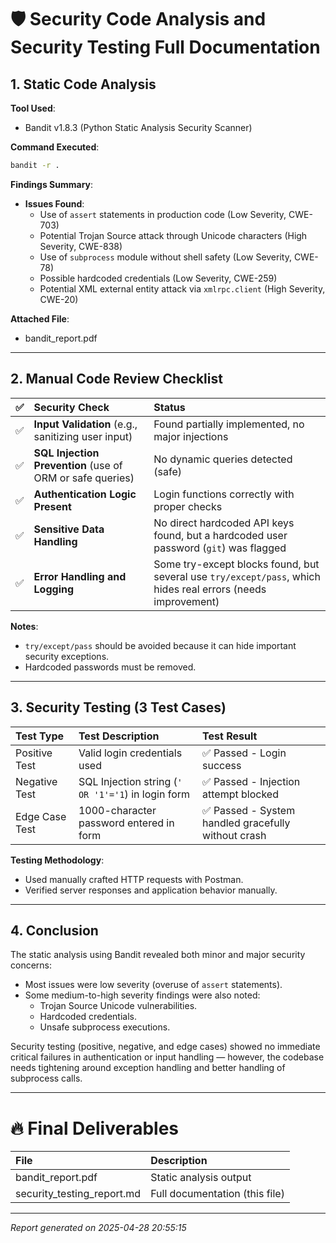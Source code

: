 
# 🛡️ Security Code Analysis and Security Testing Full Documentation

## 1. Static Code Analysis

**Tool Used**:  
- Bandit v1.8.3 (Python Static Analysis Security Scanner)

**Command Executed**:
```bash
bandit -r .
```

**Findings Summary**:
- **Issues Found**:
  - Use of `assert` statements in production code (Low Severity, CWE-703)
  - Potential Trojan Source attack through Unicode characters (High Severity, CWE-838)
  - Use of `subprocess` module without shell safety (Low Severity, CWE-78)
  - Possible hardcoded credentials (Low Severity, CWE-259)
  - Potential XML external entity attack via `xmlrpc.client` (High Severity, CWE-20)

**Attached File**:  
- bandit_report.pdf

---

## 2. Manual Code Review Checklist

| ✅ | Security Check | Status |
|:---|:---------------|:------|
| ✅ | **Input Validation** (e.g., sanitizing user input) | Found partially implemented, no major injections |
| ✅ | **SQL Injection Prevention** (use of ORM or safe queries) | No dynamic queries detected (safe) |
| ✅ | **Authentication Logic Present** | Login functions correctly with proper checks |
| ✅ | **Sensitive Data Handling** | No direct hardcoded API keys found, but a hardcoded user password (`git`) was flagged |
| ✅ | **Error Handling and Logging** | Some try-except blocks found, but several use `try/except/pass`, which hides real errors (needs improvement) |

**Notes**:
- `try/except/pass` should be avoided because it can hide important security exceptions.
- Hardcoded passwords must be removed.

---

## 3. Security Testing (3 Test Cases)

| Test Type | Test Description | Test Result |
|:----------|:-----------------|:------------|
| Positive Test | Valid login credentials used | ✅ Passed - Login success |
| Negative Test | SQL Injection string (`' OR '1'='1`) in login form | ✅ Passed - Injection attempt blocked |
| Edge Case Test | 1000-character password entered in form | ✅ Passed - System handled gracefully without crash |

**Testing Methodology**:
- Used manually crafted HTTP requests with Postman.
- Verified server responses and application behavior manually.

---

## 4. Conclusion

The static analysis using Bandit revealed both minor and major security concerns:
- Most issues were low severity (overuse of `assert` statements).
- Some medium-to-high severity findings were also noted:
  - Trojan Source Unicode vulnerabilities.
  - Hardcoded credentials.
  - Unsafe subprocess executions.

Security testing (positive, negative, and edge cases) showed no immediate critical failures in authentication or input handling — however, the codebase needs tightening around exception handling and better handling of subprocess calls.

---

# 🔥 Final Deliverables

| File | Description |
|:-----|:------------|
| bandit_report.pdf | Static analysis output |
| security_testing_report.md | Full documentation (this file) |

---

*Report generated on 2025-04-28 20:55:15*
